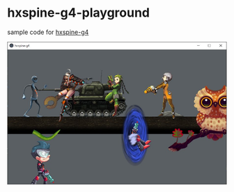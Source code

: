 # hxspine-g4-playground

sample code for [hxspine-g4](https://github.com/sh-dave/hxspine-g4)

![](image1.jpg)
